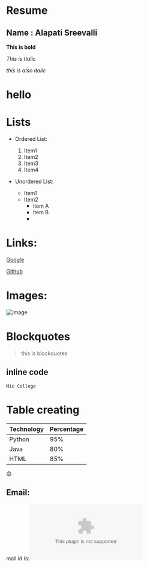 # Resume

## Name : Alapati Sreevalli

**This is bold**

*This is Italic*

_this is also italic_

<h1>hello</h1>

# Lists

 - Ordered List:
 
    1. Item1
    2. Item2
    3. Item3
    4. Item4
    
 - Unordered List:
 
    * Item1
    * Item2
       * item A
       * item B
       * 
 # Links:
 
 [Google](https://google.com)
 
 [Github](https://github.com)

# Images:

![image](https://user-images.githubusercontent.com/84225895/118591239-78e86780-b7c1-11eb-815a-789feca10062.png)

# Blockquotes

> this is blockquotes

## inline code

`Mic College`

# Table creating

Technology|Percentage
----------|----------
Python    | 95%
Java      | 80%
HTML      | 85%


:smile:

## Email:

mail id is:![gmail](alapati5sreevalli@gmail.com)


